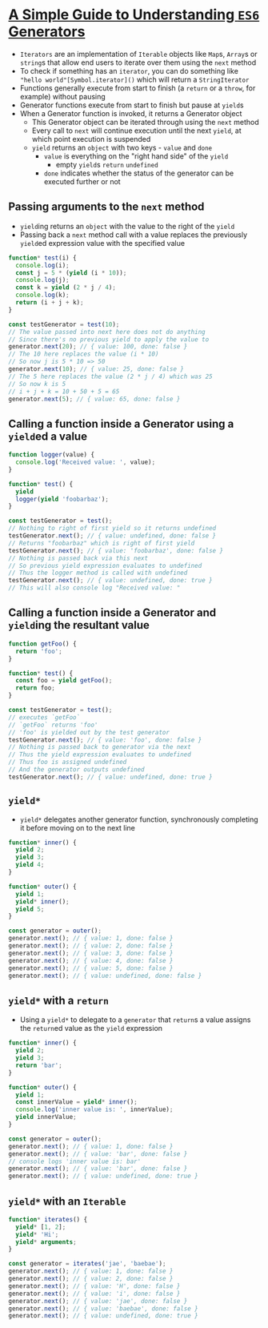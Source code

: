 # [A Simple Guide to Understanding `ES6` Generators](https://medium.com/dailyjs/a-simple-guide-to-understanding-javascript-es6-generators-d1c350551950)

* `Iterators` are an implementation of `Iterable` objects like `Map`s, `Array`s or `string`s that allow end users to iterate over them using the `next` method
* To check if something has an `iterator`, you can do something like `"hello world"[Symbol.iterator]()` which will return a `StringIterator`
* Functions generally execute from start to finish (a `return` or a `throw`, for example) without pausing
* Generator functions execute from start to finish but pause at `yield`s
* When a Generator function is invoked, it returns a Generator object
  * This Generator object can be iterated through using the `next` method
  * Every call to `next` will continue execution until the next `yield`, at which point execution is suspended
  * `yield` returns an `object` with two keys - `value` and `done`
    * `value` is everything on the "right hand side" of the `yield`
      * empty `yield`s `return` `undefined`
    * `done` indicates whether the status of the generator can be executed further or not

## Passing arguments to the `next` method

* `yield`ing returns an `object` with the value to the right of the `yield`
* Passing back a `next` method call with a value replaces the previously `yield`ed expression value with the specified value

```javascript
function* test(i) {
  console.log(i);
  const j = 5 * (yield (i * 10));
  console.log(j);
  const k = yield (2 * j / 4);
  console.log(k);
  return (i + j + k);
}

const testGenerator = test(10);
// The value passed into next here does not do anything
// Since there's no previous yield to apply the value to
generator.next(20); // { value: 100, done: false }
// The 10 here replaces the value (i * 10)
// So now j is 5 * 10 => 50
generator.next(10); // { value: 25, done: false }
// The 5 here replaces the value (2 * j / 4) which was 25
// So now k is 5
// i + j + k = 10 + 50 + 5 = 65
generator.next(5); // { value: 65, done: false }
```

## Calling a function inside a Generator using a `yield`ed a value

```javascript
function logger(value) {
  console.log('Received value: ', value);
}

function* test() {
  yield
  logger(yield 'foobarbaz');
}

const testGenerator = test();
// Nothing to right of first yield so it returns undefined
testGenerator.next(); // { value: undefined, done: false }
// Returns "foobarbaz" which is right of first yield
testGenerator.next(); // { value: 'foobarbaz', done: false }
// Nothing is passed back via this next
// So previous yield expression evaluates to undefined
// Thus the logger method is called with undefined
testGenerator.next(); // { value: undefined, done: true }
// This will also console log "Received value: "
```

## Calling a function inside a Generator and `yield`ing the resultant value

```javascript
function getFoo() {
  return 'foo';
}

function* test() {
  const foo = yield getFoo();
  return foo;
}

const testGenerator = test();
// executes `getFoo`
// `getFoo` returns 'foo'
// 'foo' is yielded out by the test generator
testGenerator.next(); // { value: 'foo', done: false }
// Nothing is passed back to generator via the next
// Thus the yield expression evaluates to undefined
// Thus foo is assigned undefined
// And the generator outputs undefined
testGenerator.next(); // { value: undefined, done: true }
```

## `yield*`

* `yield*` delegates another generator function, synchronously completing it before moving on to the next line

```javascript
function* inner() {
  yield 2;
  yield 3;
  yield 4;
}

function* outer() {
  yield 1;
  yield* inner();
  yield 5;
}

const generator = outer();
generator.next(); // { value: 1, done: false }
generator.next(); // { value: 2, done: false }
generator.next(); // { value: 3, done: false }
generator.next(); // { value: 4, done: false }
generator.next(); // { value: 5, done: false }
generator.next(); // { value: undefined, done: false }
```

## `yield*` with a `return`

* Using a `yield*` to delegate to a `generator` that `return`s a value assigns the `return`ed value as the `yield` expression

```javascript
function* inner() {
  yield 2;
  yield 3;
  return 'bar';
}

function* outer() {
  yield 1;
  const innerValue = yield* inner();
  console.log('inner value is: ', innerValue);
  yield innerValue;
}

const generator = outer();
generator.next(); // { value: 1, done: false }
generator.next(); // { value: 'bar', done: false }
// console logs 'inner value is: bar'
generator.next(); // { value: 'bar', done: false }
generator.next(); // { value: undefined, done: true }
```

## `yield*` with an `Iterable`

```javascript
function* iterates() {
  yield* [1, 2];
  yield* 'Hi';
  yield* arguments;
}

const generator = iterates('jae', 'baebae');
generator.next(); // { value: 1, done: false }
generator.next(); // { value: 2, done: false }
generator.next(); // { value: 'H', done: false }
generator.next(); // { value: 'i', done: false }
generator.next(); // { value: 'jae', done: false }
generator.next(); // { value: 'baebae', done: false }
generator.next(); // { value: undefined, done: true }
```

